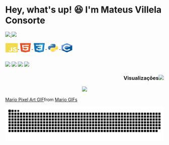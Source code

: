 #  Hey, what's up! 😆 I'm Mateus Villela Consorte

<div>
  <a href="https://github.com/MVConsorte">
  <img height="160em" src="https://github-readme-stats.vercel.app/api/top-langs/?username=MVConsorte&layout=compact&langs_count=7&theme=outrun"/>
  <img height="160em" src="https://github-readme-stats.vercel.app/api?username=MVConsorte&show_icons=true&theme=outrun&include_all_commits=truecount_private=true"/>
</div>

<div style="display: inline_block"><br>
  <img align="center" alt="villela-Js" height="30" width="40" src="https://raw.githubusercontent.com/devicons/devicon/master/icons/javascript/javascript-plain.svg">
  <img align="center" alt="villela-HTML" height="30" width="40" src="https://raw.githubusercontent.com/devicons/devicon/master/icons/html5/html5-original.svg">
  <img align="center" alt="villela-CSS" height="30" width="40" src="https://raw.githubusercontent.com/devicons/devicon/master/icons/css3/css3-original.svg">
  <img align="center" alt="villela-Python" height="30" width="40" src="https://raw.githubusercontent.com/devicons/devicon/master/icons/python/python-original.svg">
  <img align="center" alt="villela-C" height="30" width="40" src="https://raw.githubusercontent.com/devicons/devicon/master/icons/c/c-original.svg">
</div>

##
  
<div> 
  <a href="https://instagram.com/#" target="_blank"><img src="https://img.shields.io/badge/-Instagram-%23E4405F?style=for-the-badge&logo=instagram&logoColor=white" target="_blank"></a>
  <a href="https://discord.gg/#" target="_blank"><img src="https://img.shields.io/badge/Discord-7289DA?style=for-the-badge&logo=discord&logoColor=white" target="_blank"></a> 
  <a href = "mailto:mateusvillela.eng@gmail.com"><img src="https://img.shields.io/badge/-Gmail-%23333?style=for-the-badge&logo=gmail&logoColor=white" target="_blank"></a>
  <a href="https://www.linkedin.com/in/mateus-villela-consorte-497a53253/" target="_blank"><img src="https://img.shields.io/badge/-LinkedIn-%230077B5?style=for-the-badge&logo=linkedin&logoColor=white" target="_blank"></a> 
</div>

<div>
  <h3 align= "right">  Visualizações <img align="right" src="https://profile-counter.glitch.me/MVConsorte/count.svg"/>  </h3>
  <p align= "center"> <img src="https://user-images.githubusercontent.com/108163301/197303591-184ffa21-643f-400b-b454-288693620e14.png" height="300px" /></p>
</div>

<div class="tenor-gif-embed" data-postid="23722022" data-share-method="host" data-aspect-ratio="1.77778" data-width="100%"><a href="https://tenor.com/view/mario-pixel-art-gaming-room-gif-23722022">Mario Pixel Art GIF</a>from <a href="https://tenor.com/search/mario-gifs">Mario GIFs</a></div>

![Snake animation](https://github.com/MVConsorte/MVConsorte/blob/output/github-contribution-grid-snake.svg)
  

